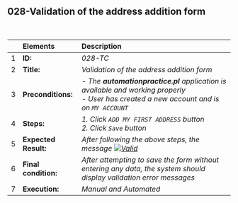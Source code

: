 ## 028-Validation of the address addition form

<br>

|     | Elements             | Description                                                                                                                                  |
| :-- | :------------------- | :------------------------------------------------------------------------------------------------------------------------------------------- |
| 1   | **ID:**              | _028-TC_                                                                                                                                     |
| 2   | **Title:**           | _Validation of the address addition form_                                                                                                    |
| 3   | **Preconditions:**   | _- The **automationpractice.pl** application is available and working properly <br> - User has created a new account and is on `MY ACCOUNT`_ |
| 4   | **Steps:**           | _1. Click `ADD MY FIRST ADDRESS` button <br> 2. Click `Save` button_                                                                         |
| 5   | **Expected Result:** | _After following the above steps, the message [![Valid](https://img.shields.io/badge/There%20are%205%20errors-f3515c)](#)_                   |
| 6   | **Final condition:** | _After attempting to save the form without entering any data, the system should display validation error messages_                           |
| 7   | **Execution:**       | _Manual and Automated_                                                                                                                       |
